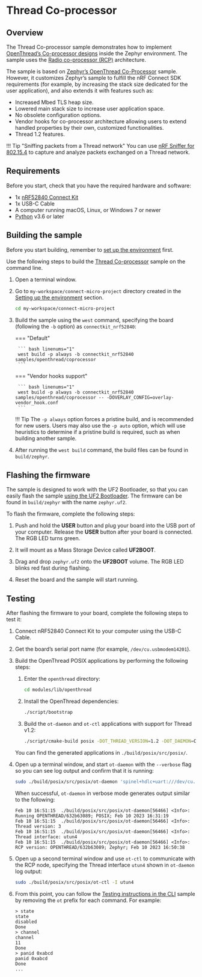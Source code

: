# Thread Co-processor

## Overview

The Thread Co-processor sample demonstrates how to implement [OpenThread’s Co-processor designs] inside the Zephyr environment. The sample uses the [Radio co-processor (RCP)] architecture.

The sample is based on [Zephyr’s OpenThread Co-Processor] sample. However, it customizes Zephyr’s sample to fulfill the nRF Connect SDK requirements (for example, by increasing the stack size dedicated for the user application), and also extends it with features such as:

- Increased Mbed TLS heap size.
- Lowered main stack size to increase user application space.
- No obsolete configuration options.
- Vendor hooks for co-processor architecture allowing users to extend handled properties by their own, customized functionalities.
- Thread 1.2 features.

!!! Tip "Sniffing packets from a Thread network" 
    You can use [nRF Sniffer for 802.15.4](../../../nrf802154-sniffer/index.md) to capture and analyze packets exchanged on a Thread network.

## Requirements

Before you start, check that you have the required hardware and software:

- 1x [nRF52840 Connect Kit](https://makerdiary.com/products/nrf52840-connectkit)
- 1x USB-C Cable
- A computer running macOS, Linux, or Windows 7 or newer
- [Python] v3.6 or later

## Building the sample

Before you start building, remember to [set up the environment](../../setup.md) first.

Use the following steps to build the [Thread Co-processor] sample on the command line.

1. Open a terminal window.

2. Go to `my-workspace/connect-micro-project` directory created in the [Setting up the environment](../../setup.md#get-the-code) section.

    ``` bash linenums="1"
    cd my-workspace/connect-micro-project
    ```

3. Build the sample using the `west` command, specifying the board (following the `-b` option) as `connectkit_nrf52840`:

    === "Default"

        ``` bash linenums="1"
        west build -p always -b connectkit_nrf52840 samples/openthread/coprocessor
        ```

    === "Vendor hooks support"

        ``` bash linenums="1"
        west build -p always -b connectkit_nrf52840 samples/openthread/coprocessor -- -DOVERLAY_CONFIG=overlay-vendor_hook.conf
        ```

    !!! Tip
        The `-p always` option forces a pristine build, and is recommended for new users. Users may also use the `-p auto` option, which will use heuristics to determine if a pristine build is required, such as when building another sample.

4. After running the `west build` command, the build files can be found in `build/zephyr`.

## Flashing the firmware

The sample is designed to work with the UF2 Bootloader, so that you can easily flash the sample [using the UF2 Bootloader](../../../../programming/uf2boot.md). The firmware can be found in `build/zephyr` with the name `zephyr.uf2`.

To flash the firmware, complete the following steps:

1. Push and hold the __USER__ button and plug your board into the USB port of your computer. Release the __USER__ button after your board is connected. The RGB LED turns green.

2. It will mount as a Mass Storage Device called __UF2BOOT__.

3. Drag and drop `zephyr.uf2` onto the __UF2BOOT__ volume. The RGB LED blinks red fast during flashing.

4. Reset the board and the sample will start running.

## Testing

After flashing the firmware to your board, complete the following steps to test it:

1. Connect nRF52840 Connect Kit to your computer using the USB-C Cable.
2. Get the board’s serial port name (for example, `/dev/cu.usbmodem14201`).
3. Build the OpenThread POSIX applications by performing the following steps:

    1. Enter the `openthread` directory:

        ``` bash linenums="1"
        cd modules/lib/openthread
        ```
    
    2. Install the OpenThread dependencies:

        ``` bash linenums="2"
        ./script/bootstrap
        ```

    3. Build the `ot-daemon` and `ot-ctl` applications with support for Thread v1.2:

        ``` bash linenums="3"
        ./script/cmake-build posix -DOT_THREAD_VERSION=1.2 -DOT_DAEMON=ON
        ```

    You can find the generated applications in `./build/posix/src/posix/`.

4. Open up a terminal window, and start `ot-daemon` with the `--verbose` flag so you can see log output and confirm that it is running:

    ``` bash linenums="1"
    sudo ./build/posix/src/posix/ot-daemon 'spinel+hdlc+uart:///dev/cu.usbmodem14201?uart-baudrate=115200' --verbose
    ```

    When successful, `ot-daemon` in verbose mode generates output similar to the following:

    ``` { .bash .no-copy linenums="2" }
    Feb 10 16:51:15  ./build/posix/src/posix/ot-daemon[56466] <Info>: Running OPENTHREAD/632b63089; POSIX; Feb 10 2023 16:31:19
    Feb 10 16:51:15  ./build/posix/src/posix/ot-daemon[56466] <Info>: Thread version: 3
    Feb 10 16:51:15  ./build/posix/src/posix/ot-daemon[56466] <Info>: Thread interface: utun4
    Feb 10 16:51:15  ./build/posix/src/posix/ot-daemon[56466] <Info>: RCP version: OPENTHREAD/632b63089; Zephyr; Feb 10 2023 16:50:38
    ```

5. Open up a second terminal window and use `ot-ctl` to communicate with the RCP node, specifying the Thread interface `utun4` shown in `ot-daemon` log output:

    ``` bash linenums="1"
    sudo ./build/posix/src/posix/ot-ctl -I utun4
    ```

6. From this point, you can follow the [Testing instructions in the CLI] sample by removing the `ot` prefix for each command. For example:

    ``` { .bash .no-copy linenums="1" }
    > state
    state
    disabled
    Done
    > channel
    channel
    11
    Done
    > panid 0xabcd
    panid 0xabcd
    Done
    ...
    ```

[Python]: https://www.python.org/downloads/
[OpenThread’s Co-processor designs]: https://developer.nordicsemi.com/nRF_Connect_SDK/doc/latest/nrf/ug_thread_architectures.html#thread-architectures-designs-cp
[Radio co-processor (RCP)]: https://developer.nordicsemi.com/nRF_Connect_SDK/doc/latest/nrf/ug_thread_architectures.html#thread-architectures-designs-cp-rcp
[Zephyr’s OpenThread Co-Processor]: https://developer.nordicsemi.com/nRF_Connect_SDK/doc/latest/zephyr/samples/net/openthread/coprocessor/README.html#coprocessor-sample
[Thread Co-processor]: https://github.com/makerdiary/connect-micro-project/tree/main/samples/openthread/coprocessor
[Testing instructions in the CLI]: ./cli.md#testing
